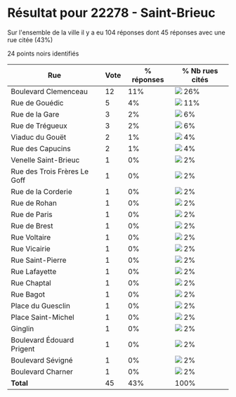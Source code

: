# Résultat pour 22278 - Saint-Brieuc

Sur l'ensemble de la ville il y a eu 104 réponses dont 45 réponses avec une rue citée (43%)

24 points noirs identifiés

| Rue | Vote | % réponses | % Nb rues cités|
|-----|------|------------|----------------|
| Boulevard Clemenceau | 12 | 11% | <img src="../../img/bar_26.gif" />&nbsp;26%|
| Rue de Gouédic | 5 | 4% | <img src="../../img/bar_11.gif" />&nbsp;11%|
| Rue de la Gare | 3 | 2% | <img src="../../img/bar_6.gif" />&nbsp;6%|
| Rue de Trégueux | 3 | 2% | <img src="../../img/bar_6.gif" />&nbsp;6%|
| Viaduc du Gouët | 2 | 1% | <img src="../../img/bar_4.gif" />&nbsp;4%|
| Rue des Capucins | 2 | 1% | <img src="../../img/bar_4.gif" />&nbsp;4%|
| Venelle Saint-Brieuc | 1 | 0% | <img src="../../img/bar_2.gif" />&nbsp;2%|
| Rue des Trois Frères Le Goff | 1 | 0% | <img src="../../img/bar_2.gif" />&nbsp;2%|
| Rue de la Corderie | 1 | 0% | <img src="../../img/bar_2.gif" />&nbsp;2%|
| Rue de Rohan | 1 | 0% | <img src="../../img/bar_2.gif" />&nbsp;2%|
| Rue de Paris | 1 | 0% | <img src="../../img/bar_2.gif" />&nbsp;2%|
| Rue de Brest | 1 | 0% | <img src="../../img/bar_2.gif" />&nbsp;2%|
| Rue Voltaire | 1 | 0% | <img src="../../img/bar_2.gif" />&nbsp;2%|
| Rue Vicairie | 1 | 0% | <img src="../../img/bar_2.gif" />&nbsp;2%|
| Rue Saint-Pierre | 1 | 0% | <img src="../../img/bar_2.gif" />&nbsp;2%|
| Rue Lafayette | 1 | 0% | <img src="../../img/bar_2.gif" />&nbsp;2%|
| Rue Chaptal | 1 | 0% | <img src="../../img/bar_2.gif" />&nbsp;2%|
| Rue Bagot | 1 | 0% | <img src="../../img/bar_2.gif" />&nbsp;2%|
| Place du Guesclin | 1 | 0% | <img src="../../img/bar_2.gif" />&nbsp;2%|
| Place Saint-Michel | 1 | 0% | <img src="../../img/bar_2.gif" />&nbsp;2%|
| Ginglin | 1 | 0% | <img src="../../img/bar_2.gif" />&nbsp;2%|
| Boulevard Édouard Prigent | 1 | 0% | <img src="../../img/bar_2.gif" />&nbsp;2%|
| Boulevard Sévigné | 1 | 0% | <img src="../../img/bar_2.gif" />&nbsp;2%|
| Boulevard Charner | 1 | 0% | <img src="../../img/bar_2.gif" />&nbsp;2%|
| **Total** | 45 | 43% | 100%|
